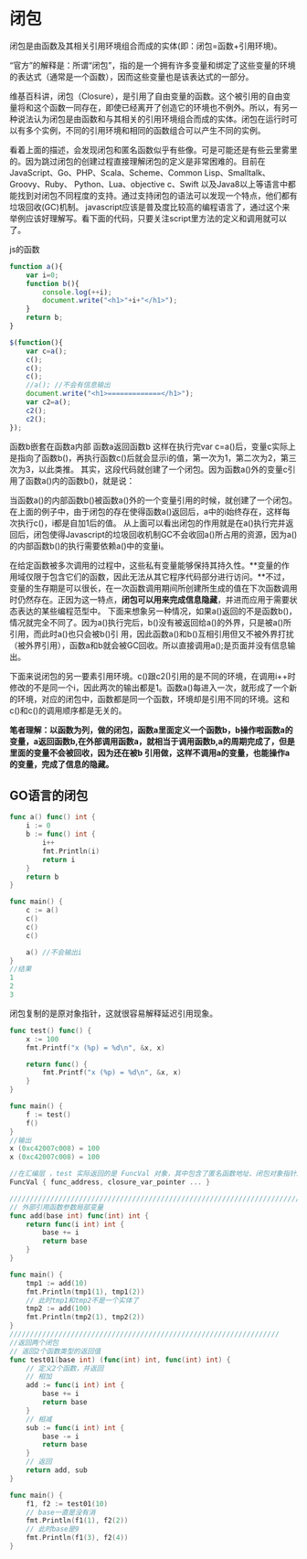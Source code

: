 # 闭包

闭包是由函数及其相关引用环境组合而成的实体(即：闭包=函数+引用环境)。

“官方”的解释是：所谓“闭包”，指的是一个拥有许多变量和绑定了这些变量的环境的表达式（通常是一个函数），因而这些变量也是该表达式的一部分。

维基百科讲，闭包（Closure），是引用了自由变量的函数。这个被引用的自由变量将和这个函数一同存在，即使已经离开了创造它的环境也不例外。所以，有另一种说法认为闭包是由函数和与其相关的引用环境组合而成的实体。闭包在运行时可以有多个实例，不同的引用环境和相同的函数组合可以产生不同的实例。

看着上面的描述，会发现闭包和匿名函数似乎有些像。可是可能还是有些云里雾里的。因为跳过闭包的创建过程直接理解闭包的定义是非常困难的。目前在JavaScript、Go、PHP、Scala、Scheme、Common Lisp、Smalltalk、Groovy、Ruby、 Python、Lua、objective c、Swift 以及Java8以上等语言中都能找到对闭包不同程度的支持。通过支持闭包的语法可以发现一个特点，他们都有垃圾回收(GC)机制。 javascript应该是普及度比较高的编程语言了，通过这个来举例应该好理解写。看下面的代码，只要关注script里方法的定义和调用就可以了。

js的函数

```javascript
function a(){
    var i=0;
    function b(){
        console.log(++i);
        document.write("<h1>"+i+"</h1>");
    }
    return b;
}

$(function(){
    var c=a();
    c();
    c();
    c();
    //a(); //不会有信息输出
    document.write("<h1>=============</h1>");
    var c2=a();
    c2();
    c2();
});
```

函数b嵌套在函数a内部 函数a返回函数b 这样在执行完var c=a()后，变量c实际上是指向了函数b()，再执行函数c()后就会显示i的值，第一次为1，第二次为2，第三次为3，以此类推。 其实，这段代码就创建了一个闭包。因为函数a()外的变量c引用了函数a()内的函数b()，就是说：

当函数a()的内部函数b()被函数a()外的一个变量引用的时候，就创建了一个闭包。 在上面的例子中，由于闭包的存在使得函数a()返回后，a中的i始终存在，这样每次执行c()，i都是自加1后的值。 从上面可以看出闭包的作用就是在a()执行完并返回后，闭包使得Javascript的垃圾回收机制GC不会收回a()所占用的资源，因为a()的内部函数b()的执行需要依赖a()中的变量i。

在给定函数被多次调用的过程中，这些私有变量能够保持其持久性。**变量的作用域仅限于包含它们的函数，因此无法从其它程序代码部分进行访问。**不过，变量的生存期是可以很长，在一次函数调用期间所创建所生成的值在下次函数调用时仍然存在。正因为这一特点，**闭包可以用来完成信息隐藏**，并进而应用于需要状态表达的某些编程范型中。 下面来想象另一种情况，如果a()返回的不是函数b()，情况就完全不同了。因为a()执行完后，b()没有被返回给a()的外界，只是被a()所引用，而此时a()也只会被b()引 用，因此函数a()和b()互相引用但又不被外界打扰（被外界引用），函数a和b就会被GC回收。所以直接调用a();是页面并没有信息输出。

下面来说闭包的另一要素引用环境。c()跟c2()引用的是不同的环境，在调用i++时修改的不是同一个i，因此两次的输出都是1。函数a()每进入一次，就形成了一个新的环境，对应的闭包中，函数都是同一个函数，环境却是引用不同的环境。这和c()和c()的调用顺序都是无关的。



**笔者理解：以函数为列，做的闭包，函数a里面定义一个函数b，b操作啦函数a的变量，a返回函数b,在外部调用函数a，就相当于调用函数b,a的周期完成了，但是里面的变量不会被回收，因为还在被b 引用做，这样不调用a的变量，也能操作a的变量，完成了信息的隐藏。**



## GO语言的闭包

```go
func a() func() int {
    i := 0
    b := func() int {
        i++
        fmt.Println(i)
        return i
    }
    return b
}

func main() {
    c := a()
    c()
    c()
    c()

    a() //不会输出i
}
//结果
1
2
3
```

闭包复制的是原对象指针，这就很容易解释延迟引用现象。

```go
func test() func() {
    x := 100
    fmt.Printf("x (%p) = %d\n", &x, x)

    return func() {
        fmt.Printf("x (%p) = %d\n", &x, x)
    }
}

func main() {
    f := test()
    f()
}
//输出
x (0xc42007c008) = 100
x (0xc42007c008) = 100

//在汇编层 ，test 实际返回的是 FuncVal 对象，其中包含了匿名函数地址、闭包对象指针。当调 匿名函数时，只需以某个寄存器传递该对象即可
FuncVal { func_address, closure_var_pointer ... }

/////////////////////////////////////////////////////////////////////////
// 外部引用函数参数局部变量
func add(base int) func(int) int {
    return func(i int) int {
        base += i
        return base
    }
}

func main() {
    tmp1 := add(10)
    fmt.Println(tmp1(1), tmp1(2))
    // 此时tmp1和tmp2不是一个实体了
    tmp2 := add(100)
    fmt.Println(tmp2(1), tmp2(2))
}
//////////////////////////////////////////////////////////////////
//返回两个闭包
// 返回2个函数类型的返回值
func test01(base int) (func(int) int, func(int) int) {
    // 定义2个函数，并返回
    // 相加
    add := func(i int) int {
        base += i
        return base
    }
    // 相减
    sub := func(i int) int {
        base -= i
        return base
    }
    // 返回
    return add, sub
}

func main() {
    f1, f2 := test01(10)
    // base一直是没有消
    fmt.Println(f1(1), f2(2))
    // 此时base是9
    fmt.Println(f1(3), f2(4))
}
```

